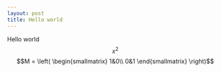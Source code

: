 ```yaml
---
layout: post
title: Hello world
---
```


Hello world
$$x^2$$
$$M = \left( \begin{smallmatrix}
  1&0\\
  0&1
\end{smallmatrix} \right)$$

